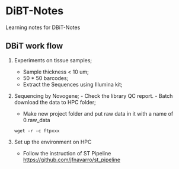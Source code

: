 # DiBT-Notes
Learning notes for DBiT-Notes

## DBiT work flow
  1. Experiments on tissue samples;
     - Sample thickness < 10 um;
     - 50 * 50 barcodes;
     - Extract the Sequences using Illumina kit;
    
   2. Sequencing by Novogene;
     - Check the library QC report.
     - Batch download the data to HPC folder;
       - Make new project folder and put raw data in it with a name of 0.raw_data
      ```
      wget -r -c ftpxxx
      ```
   3. Set up the environment on HPC
      - Follow the instruction of ST Pipeline https://github.com/jfnavarro/st_pipeline
